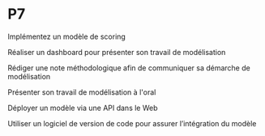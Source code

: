 # P7
Implémentez un modèle de scoring

Réaliser un dashboard pour présenter son travail de modélisation

Rédiger une note méthodologique afin de communiquer sa démarche de modélisation

Présenter son travail de modélisation à l'oral

Déployer un modèle via une API dans le Web

Utiliser un logiciel de version de code pour assurer l’intégration du modèle
